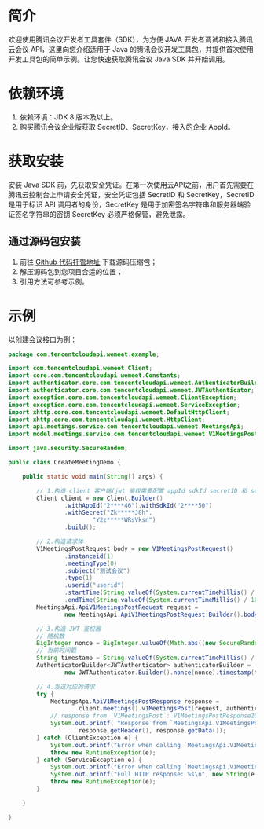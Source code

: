 # 简介
欢迎使用腾讯会议开发者工具套件（SDK），为方便 JAVA 开发者调试和接入腾讯云会议 API，这里向您介绍适用于 Java 的腾讯会议开发工具包，并提供首次使用开发工具包的简单示例。让您快速获取腾讯会议 Java SDK 并开始调用。
# 依赖环境
1. 依赖环境：JDK 8 版本及以上。
2. 购买腾讯会议企业版获取 SecretID、SecretKey，接入的企业 AppId。

# 获取安装
安装 Java SDK 前，先获取安全凭证。在第一次使用云API之前，用户首先需要在腾讯云控制台上申请安全凭证，安全凭证包括 SecretID 和 SecretKey，SecretID 是用于标识 API 调用者的身份，SecretKey 是用于加密签名字符串和服务器端验证签名字符串的密钥 SecretKey 必须严格保管，避免泄露。

## 通过源码包安装
1. 前往 [Github 代码托管地址](https://github.com/TencentCloud/wemeet-openapi-sdk-java) 下载源码压缩包；
2. 解压源码包到您项目合适的位置；
3. 引用方法可参考示例。

# 示例

以创建会议接口为例：


```java
package com.tencentcloudapi.wemeet.example;

import com.tencentcloudapi.wemeet.Client;
import core.com.tencentcloudapi.wemeet.Constants;
import authenticator.core.com.tencentcloudapi.wemeet.AuthenticatorBuilder;
import authenticator.core.com.tencentcloudapi.wemeet.JWTAuthenticator;
import exception.core.com.tencentcloudapi.wemeet.ClientException;
import exception.core.com.tencentcloudapi.wemeet.ServiceException;
import xhttp.core.com.tencentcloudapi.wemeet.DefaultHttpClient;
import xhttp.core.com.tencentcloudapi.wemeet.HttpClient;
import api.meetings.service.com.tencentcloudapi.wemeet.MeetingsApi;
import model.meetings.service.com.tencentcloudapi.wemeet.V1MeetingsPostRequest;

import java.security.SecureRandom;

public class CreateMeetingDemo {

    public static void main(String[] args) {

        // 1.构造 client 客户端(jwt 鉴权需要配置 appId sdkId secretID 和 secretKey)
        Client client = new Client.Builder()
                .withAppId("2****46").withSdkId("2****50")
                .withSecret("Zk*****J8h",
                        "Y2z*****WRsVksn")
                .build();

        // 2.构造请求体
        V1MeetingsPostRequest body = new V1MeetingsPostRequest()
                .instanceid(1)
                .meetingType(0)
                .subject("测试会议")
                .type(1)
                .userid("userid")
                .startTime(String.valueOf(System.currentTimeMillis() / 1000L))
                .endTime(String.valueOf(System.currentTimeMillis() / 1000L + 3600));
        MeetingsApi.ApiV1MeetingsPostRequest request =
                new MeetingsApi.ApiV1MeetingsPostRequest.Builder().body(body).build();

        // 3.构造 JWT 鉴权器
        // 随机数
        BigInteger nonce = BigInteger.valueOf(Math.abs((new SecureRandom()).nextInt()));
        // 当前时间戳
        String timestamp = String.valueOf(System.currentTimeMillis() / 1000L);
        AuthenticatorBuilder<JWTAuthenticator> authenticatorBuilder =
                new JWTAuthenticator.Builder().nonce(nonce).timestamp(timestamp);

        // 4.发送对应的请求
        try {
            MeetingsApi.ApiV1MeetingsPostResponse response =
                    client.meetings().v1MeetingsPost(request, authenticatorBuilder);
            // response from `V1MeetingsPost`: V1MeetingsPostResponse200
            System.out.printf( "Response from `MeetingsApi.V1MeetingsPost`: \nheader: %s\n%s\n",
                    response.getHeader(), response.getData());
        } catch (ClientException e) {
            System.out.printf("Error when calling `MeetingsApi.V1MeetingsPost`: %s\n", e);
            throw new RuntimeException(e);
        } catch (ServiceException e) {
            System.out.printf("Error when calling `MeetingsApi.V1MeetingsPost`: %s\n", e);
            System.out.printf("Full HTTP response: %s\n", new String(e.getApiResp().getRawBody()));
            throw new RuntimeException(e);
        }

    }

}


```